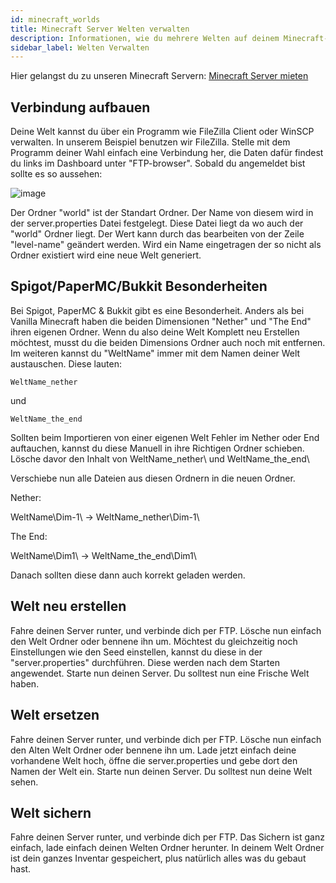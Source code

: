 ```yaml
---
id: minecraft_worlds
title: Minecraft Server Welten verwalten
description: Informationen, wie du mehrere Welten auf deinem Minecraft-Server von ZAP-Hosting verwalten kannst - ZAP-Hosting.com Dokumentationen
sidebar_label: Welten Verwalten
---
```


Hier gelangst du zu unseren Minecraft Servern: [Minecraft Server mieten](https://zap-hosting.com/de/minecraft-server-mieten/)

## Verbindung aufbauen

Deine Welt kannst du über ein Programm wie FileZilla Client oder WinSCP verwalten. In unserem Beispiel benutzen wir FileZilla.
Stelle mit dem Programm deiner Wahl einfach eine Verbindung her, die Daten dafür findest du links im Dashboard unter "FTP-browser".
Sobald du angemeldet bist sollte es so aussehen:

![image](https://user-images.githubusercontent.com/26007280/189978884-df871f60-74f5-4413-9b12-b65c2135941e.png)

Der Ordner "world" ist der Standart Ordner. Der Name von diesem wird in der server.properties Datei festgelegt.
Diese Datei liegt da wo auch der "world" Ordner liegt. Der Wert kann durch das bearbeiten von der Zeile "level-name" geändert werden.
Wird ein Name eingetragen der so nicht als Ordner existiert wird eine neue Welt generiert.

## Spigot/PaperMC/Bukkit Besonderheiten

Bei Spigot, PaperMC & Bukkit gibt es eine Besonderheit. Anders als bei Vanilla Minecraft haben die beiden Dimensionen "Nether" und "The End" ihren eigenen Ordner.
Wenn du also deine Welt Komplett neu Erstellen möchtest, musst du die beiden Dimensions Ordner auch noch mit entfernen. Im weiteren kannst du "WeltName" immer mit dem Namen deiner Welt austauschen. Diese lauten:


```
WeltName_nether
```
und
```
WeltName_the_end
```

Sollten beim Importieren von einer eigenen Welt Fehler im Nether oder End auftauchen, kannst du diese Manuell in ihre Richtigen Ordner schieben.
Lösche davor den Inhalt von WeltName_nether\ und WeltName_the_end\

Verschiebe nun alle Dateien aus diesen Ordnern in die neuen Ordner.

Nether:

WeltName\Dim-1\ -> WeltName_nether\Dim-1\

The End:

WeltName\Dim1\  -> WeltName_the_end\Dim1\

Danach sollten diese dann auch korrekt geladen werden.

## Welt neu erstellen

Fahre deinen Server runter, und verbinde dich per FTP.
Lösche nun einfach den Welt Ordner oder bennene ihn um.
Möchtest du gleichzeitig noch Einstellungen wie den Seed einstellen, kannst du diese in der "server.properties" durchführen. Diese werden nach dem Starten angewendet.
Starte nun deinen Server. Du solltest nun eine Frische Welt haben.

## Welt ersetzen

Fahre deinen Server runter, und verbinde dich per FTP.
Lösche nun einfach den Alten Welt Ordner oder bennene ihn um.
Lade jetzt einfach deine vorhandene Welt hoch, öffne die server.properties und gebe dort den Namen der Welt ein.
Starte nun deinen Server. Du solltest nun deine Welt sehen.

## Welt sichern

Fahre deinen Server runter, und verbinde dich per FTP.
Das Sichern ist ganz einfach, lade einfach deinen Welten Ordner herunter. 
In deinem Welt Ordner ist dein ganzes Inventar gespeichert, plus natürlich alles was du gebaut hast.
